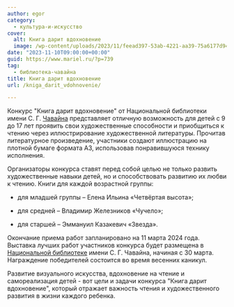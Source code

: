```yaml
---
author: egor
category:
  - культура-и-искусство
cover:
  alt: Книга дарит вдохновение
  image: /wp-content/uploads/2023/11/feead397-53ab-4221-aa39-75a6177d943e.png
date: "2023-11-10T09:00:00+00:00"
guid: https://www.mariel.ru/?p=739
tag:
  - библиотека-чавайна
title: Книга дарит вдохновение
url: /kniga_darit_vdohnovenie/

---
```

Конкурс "Книга дарит вдохновение" от Национальной библиотеки имени С. Г. [Чавайна](/pamyatnik-chavajnu/) представляет отличную возможность для детей с 9 до 17 лет проявить свои художественные способности и приобщиться к чтению через иллюстрирование художественной литературы. Прочитав литературное произведение, участники создают иллюстрацию на плотной бумаге формата А3, использовав понравившуюся технику исполнения.

Организаторы конкурса ставят перед собой целью не только развить художественные навыки детей, но и способствовать развитию их любви к чтению. Книги для каждой возрастной группы:

- для младшей группы – Елена Ильина «Четвёртая высота»;

- для средней – Владимир Железников «Чучело»;

- для старшей – Эммануил Казакевич «Звезда».

Окончание приема работ запланировано на 11 марта 2024 года. Выставка лучших работ участников конкурса будет размещена в [Национальной библиотеке](/naczionalnaya-bibliotekaim-s-g-chavajna/) имени С. Г. Чавайна, начиная с 30 марта. Награждение победителей состоится во время весенних каникул.

Развитие визуального искусства, вдохновение на чтение и самореализация детей \- вот цели и задачи конкурса "Книга дарит вдохновение", который отражает важность чтения и художественного развития в жизни каждого ребенка.
